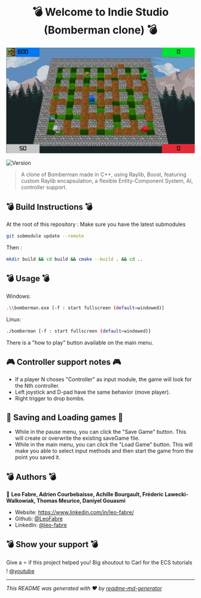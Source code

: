 <h1 align="center">💣 Welcome to Indie Studio (Bomberman clone) 💣</h1>
<img src="./screenshot.png">
<p>
  <img alt="Version" src="https://img.shields.io/badge/version-release-blue.svg?cacheSeconds=2592000" />
</p>

> A clone of Bomberman made in C++, using Raylib, Boost, featuring custom Raylib encapsulation, a flexible Entity-Component System, AI, controller support.

## 💣 Build Instructions 💣

At the root of this repository :
Make sure you have the latest submodules
```sh
git submodule update --remote
```

Then :
```sh
mkdir build && cd build && cmake --build . && cd ..
```

## 💣 Usage 💣

Windows:
```sh
.\\bomberman.exe [-f : start fullscreen (default=windowed)]
```
Linux:
```sh
./bomberman [-f : start fullscreen (default=windowed)]
```

There is a "how to play" button available on the main menu.

## 🎮 Controller support notes 🎮

* If a player N choses "Controller" as input module, the game will look for the Nth controller.  
* Left joystick and D-pad have the same behavior (move player).
* Right trigger to drop bombs.

## 💾 Saving and Loading games 💾

* While in the pause menu, you can click the "Save Game" button. This will create or overwrite the existing saveGame file.
* While in the main menu, you can click the "Load Game" button. This will make you able to select input methods and then start the game from the point you saved it.

## 💣 Authors 💣

👤 **Leo Fabre, Adrien Courbebaisse, Achille Bourgault, Fréderic Lawecki-Walkowiak, Thomas Meurice, Daniyel Gouasmi**

* Website: https://www.linkedin.com/in/leo-fabre/
* Github: [@LeoFabre](https://github.com/LeoFabre)
* LinkedIn: [@leo-fabre](https://linkedin.com/in/leo-fabre)

## 💣 Show your support 💣

Give a ⭐️ if this project helped you!
Big shoutout to Carl for the ECS tutorials ! [@youtube](https://www.youtube.com/watch?v=QQzAHcojEKg&list=PLhfAbcv9cehhkG7ZQK0nfIGJC_C-wSLrx)

***
_This README was generated with ❤️ by [readme-md-generator](https://github.com/kefranabg/readme-md-generator)_

